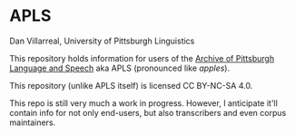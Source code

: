 # APLS

Dan Villarreal, University of Pittsburgh Linguistics

This repository holds information for users of the [Archive of Pittsburgh Language and Speech](https://labb-cat.linguistics.pitt.edu/labbcat/) aka APLS (pronounced like _apples_).

This repository (unlike APLS itself) is licensed CC BY-NC-SA 4.0.

This repo is still very much a work in progress.
However, I anticipate it'll contain info for not only end-users, but also transcribers and even corpus maintainers.
